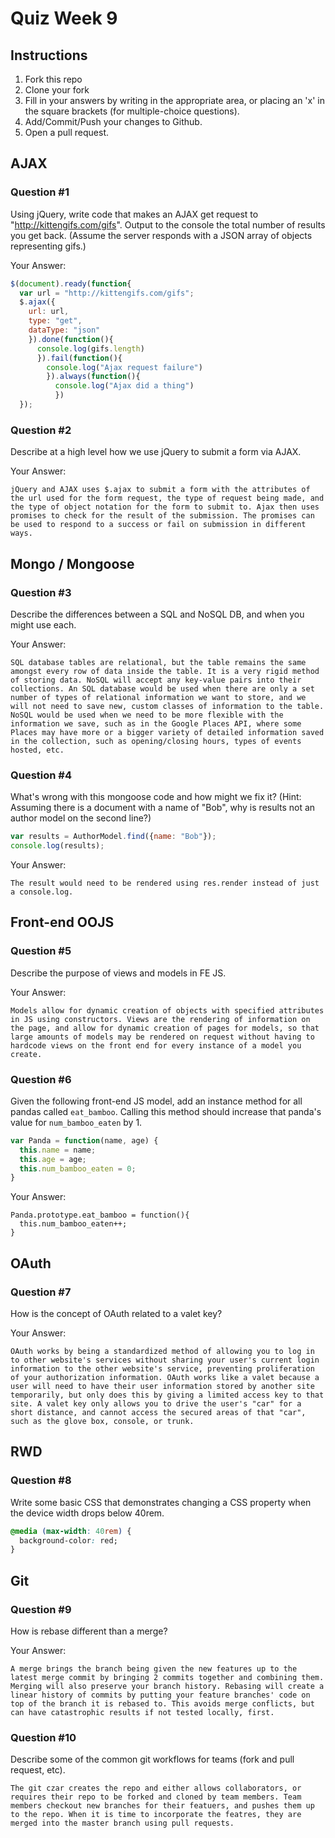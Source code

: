 # Quiz Week 9

## Instructions

1. Fork this repo
2. Clone your fork
3. Fill in your answers by writing in the appropriate area, or placing an 'x' in
the square brackets (for multiple-choice questions).
4. Add/Commit/Push your changes to Github.
5. Open a pull request.

## AJAX

### Question #1

Using jQuery, write code that makes an AJAX get request to "http://kittengifs.com/gifs". Output to the console the total number of results you get back. (Assume the server responds with a JSON array of objects representing gifs.)

Your Answer:
```js
$(document).ready(function{
  var url = "http://kittengifs.com/gifs";
  $.ajax({
    url: url,
    type: "get",
    dataType: "json"
    }).done(function(){
      console.log(gifs.length)
      }).fail(function(){
        console.log("Ajax request failure")
        }).always(function(){
          console.log("Ajax did a thing")
          })
  });

```

### Question #2

Describe at a high level how we use jQuery to submit a form via AJAX.

Your Answer:
```
jQuery and AJAX uses $.ajax to submit a form with the attributes of the url used for the form request, the type of request being made, and the type of object notation for the form to submit to. Ajax then uses promises to check for the result of the submission. The promises can be used to respond to a success or fail on submission in different ways.

```


## Mongo / Mongoose

### Question #3

Describe the differences between a SQL and NoSQL DB, and when you might use each.

Your Answer:
```
SQL database tables are relational, but the table remains the same amongst every row of data inside the table. It is a very rigid method of storing data. NoSQL will accept any key-value pairs into their collections. An SQL database would be used when there are only a set number of types of relational information we want to store, and we will not need to save new, custom classes of information to the table. NoSQL would be used when we need to be more flexible with the information we save, such as in the Google Places API, where some Places may have more or a bigger variety of detailed information saved in the collection, such as opening/closing hours, types of events hosted, etc.

```


### Question #4

What's wrong with this mongoose code and how might we fix it?
(Hint: Assuming there is a document with a name of "Bob", why is results not an author model on the second line?)

```js
var results = AuthorModel.find({name: "Bob"});
console.log(results);
```

Your Answer:
```text
The result would need to be rendered using res.render instead of just a console.log.
```

## Front-end OOJS

### Question #5

Describe the purpose of views and models in FE JS.

Your Answer:
```text
Models allow for dynamic creation of objects with specified attributes in JS using constructors. Views are the rendering of information on the page, and allow for dynamic creation of pages for models, so that large amounts of models may be rendered on request without having to hardcode views on the front end for every instance of a model you create.
```

### Question #6

Given the following front-end JS model, add an instance method for all pandas called `eat_bamboo`. Calling this method should increase that panda's value for `num_bamboo_eaten` by 1.

```js
var Panda = function(name, age) {
  this.name = name;
  this.age = age;
  this.num_bamboo_eaten = 0;
}
```

Your Answer:
```text
Panda.prototype.eat_bamboo = function(){
  this.num_bamboo_eaten++;
}
```


## OAuth

### Question #7

How is the concept of OAuth related to a valet key?

Your Answer:
```text
OAuth works by being a standardized method of allowing you to log in to other website's services without sharing your user's current login information to the other website's service, preventing proliferation of your authorization information. OAuth works like a valet because a user will need to have their user information stored by another site temporarily, but only does this by giving a limited access key to that site. A valet key only allows you to drive the user's "car" for a short distance, and cannot access the secured areas of that "car", such as the glove box, console, or trunk.

```


## RWD

### Question #8

Write some basic CSS that demonstrates changing a CSS property when the device width drops below 40rem.

```css
@media (max-width: 40rem) {
  background-color: red;
}

```

## Git

### Question #9

How is rebase different than a merge?

Your Answer:
```text
A merge brings the branch being given the new features up to the latest merge commit by bringing 2 commits together and combining them. Merging will also preserve your branch history. Rebasing will create a linear history of commits by putting your feature branches' code on top of the branch it is rebased to. This avoids merge conflicts, but can have catastrophic results if not tested locally, first.

```

### Question #10

Describe some of the common git workflows for teams (fork and pull request, etc).

```text
The git czar creates the repo and either allows collaborators, or requires their repo to be forked and cloned by team members. Team members checkout new branches for their featuers, and pushes them up to the repo. When it is time to incorporate the featres, they are merged into the master branch using pull requests.
```
